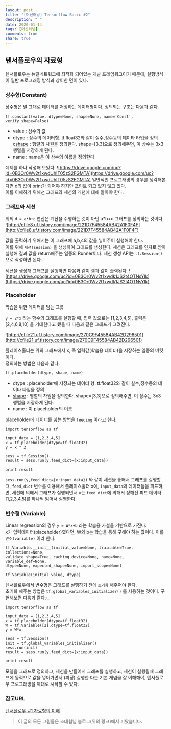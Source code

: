 ```yaml
---
layout: post
title: "[머신러닝] Tensorflow Basic #2"
description: " "
date: 2020-01-14
tags: [머신러닝]
comments: true
share: true
---
```




## 텐서플로우의 자료형
텐서플로우는 뉴럴네트워크에 최적화 되어있는 개발 프레임워크이기 때문에, 실행방식이 일반 프로그래밍 방식과 상이한 면이 있다.

### 상수형(Constant)
상수형은 말 그대로 데이터를 저장하는 데이터형이다. 정의되는 구조는 다음과 같다.

```
tf.constant(value, dtype=None, shape=None, name='Const', verify_shape=False)
```
- value : 상수의 값
- dtype : 상수의 데이터형. tf.float32와 같이 실수,정수등의 데이타 타입을 정의
-c[shape](https://github.com/Shinye/TIL/blob/master/MachineLearning/tensorflow_basic1.md#텐서란) : 행렬의 차원을 정의한다. shape=[3,3]으로 정의해주면, 이 상수는 3x3 행렬을 저장하게 된다.
- name : name은 이 상수의 이름을 정의한다

예제를 하나 작성해 보았다.
![https://drive.google.com/uc?id=0B3Or0Wv2t1xwdUhIT05zS2FGMTA](https://drive.google.com/uc?id=0B3Or0Wv2t1xwdUhIT05zS2FGMTA)
일반적인 프로그래밍의 경우를 생각해본다면 d의 값이 print가 되어야 하지만 프린트 되고 있지 않고 있다.<br>이를 이해하기 위해선 그래프와 세션의 개념에 대해 알아야 한다.
<br>


### 그래프와 세션
위의 `d = a*b+c` 연산은 계산을 수행하는 것이 아닌 a*b+c 그래프를 정의하는 것이다.<br>
![http://cfile8.uf.tistory.com/image/221D7F45584AB42A1F0F4F](http://cfile8.uf.tistory.com/image/221D7F45584AB42A1F0F4F)

값을 출력하기 위해서는 이 그래프에 a,b,c의 값을 넣어주어 실행해야 한다.<br>이를 위해 `세션(session)` 을 생성하여 그래프를 생성한다. 세션은 그래프를 인자로 받아 실행해 결과 값을 return해주는 일종의 Runner이다.
세션 생성 API는 `tf.Session()` 으로 작성하면 된다.

세션을 생성해 그래프를 실행하면 다음과 같이 결과 값이 출력된다.
![https://drive.google.com/uc?id=0B3Or0Wv2t1xwdk1JS2t4OTNsYlk](https://drive.google.com/uc?id=0B3Or0Wv2t1xwdk1JS2t4OTNsYlk)


### Placeholder
학습을 위한 데이터를 담는 그릇

`y = 2*x` 라는 함수의 그래프를 실행할 때, 입력 값으로는 [1,2,3,4,5], 출력은 [2,4,6,8,10] 을 기대한다고 했을 때 다음과 같은 그래프가 그려진다.

![http://cfile21.uf.tistory.com/image/270C9F45584AB42D296501](http://cfile21.uf.tistory.com/image/270C9F45584AB42D296501)

플레이스홀더는 위의 그래프에서 x, 즉 입력값(학습용 데이터)을 저장하는 일종의 버킷이다.<br>정의하는 방법은 다음과 같다.<br>

```
tf.placeholder(dtype, shape, name)
```

- dtype : placeholder에 저장되는 데이터 형. tf.float32와 같이 실수,정수등의 데이타 타입을 정의
- [shape](https://github.com/Shinye/TIL/blob/master/MachineLearning/tensorflow_basic1.md#텐서란) : 행렬의 차원을 정의한다. shape=[3,3]으로 정의해주면, 이 상수는 3x3 행렬을 저장하게 된다.
- name : 이 placeholder의 이름

placeholder에 데이터를 넣는 방법을 `feeding` 이라고 한다.<br>

```
import tensorflow as tf

input_data = [1,2,3,4,5]
x = tf.placeholder(dtype=tf.float32)
y = x * 2

sess = tf.Session()
result = sess.run(y,feed_dict={x:input_data})

print result
```

`sess.run(y,feed_dict={x:input_data})` 와 같이 세션을 통해서 그래프를 실행할 때, `feed_dict` 변수를 이용해서 플레이스홀더 x에, `input_data`의 데이터들을 피드하면, 세션에 의해서 그래프가 실행되면서 x는 `feed_dict`에 의해서 정해진 피드 데이타 [1,2,3,4,5]를 하나씩 읽어서 실행한다.


### 변수형 (Variable)
Linear regression의 경우 `y = W*x+b` 라는 학습용 가설을 기반으로 가진다.<br>x가 입력데이터(placeholder)였다면, W와 b는 학습을 통해 구해야 하는 값이다. 이를 `변수(variable)` 이라 한다.<br> 

```
tf.Variable.__init__(initial_value=None, trainable=True, collections=None, 
validate_shape=True, caching_device=None, name=None, variable_def=None, 
dtype=None, expected_shape=None, import_scope=None)

tf.Variable(initial_value, dtype)
```


텐서플로우에서 변수형은 그래프를 실행하기 전에 `초기화` 해주어야 한다.<br> 초기화 해주는 방법은 `tf.global_variables_initializer()` 를 사용하는 것이다. 구현해보면 다음과 같다.ㄴ

```
import tensorflow as tf

input_data = [1,2,3,4,5]
x = tf.placeholder(dtype=tf.float32)
W = tf.Variable([2],dtype=tf.float32)
y = W*x

sess = tf.Session()
init = tf.global_variables_initializer()
sess.run(init)
result = sess.run(y,feed_dict={x:input_data})

print result
```


모델을 그래프로 정의하고, 세션을 만들어서 그래프를 실행하고, 세션이 실행될때 그래프에 동적으로 값을 넣어가면서 (피딩) 실행한 다는 기본 개념을 잘 이해해야, 텐서플로우 프로그래밍을 제대로 시작할 수 있다.



### 참고URL
[텐서플로우-#1 자료형의 이해](http://bcho.tistory.com/1150)
> 이 글의 모든 그림들은 조대협님 블로그(위의 링크)에서 퍼왔습니다.